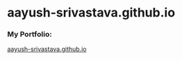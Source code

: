 # aayush-srivastava.github.io

### My Portfolio:

[aayush-srivastava.github.io](http://aayush-srivastava.github.io/)
